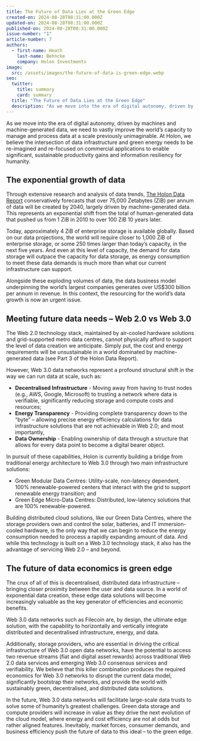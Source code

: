 ```yaml
---
title: The Future of Data Lies at the Green Edge
created-on: 2024-08-28T08:31:00.000Z
updated-on: 2024-08-28T08:31:00.000Z
published-on: 2024-08-28T08:31:00.000Z
issue-number: "1"
article-number: 7
authors:
  - first-name: Heath
    last-name: Behncke
    company: Holon Investments
image:
  src: /assets/images/the-future-of-data-is-green-edge.webp
seo:
  twitter:
    title: summary
    card: summary
  title: "The Future of Data Lies at the Green Edge"
  description: "As we move into the era of digital autonomy, driven by machines and machine-generated data, we need to vastly improve the world’s capacity to manage and process data at a scale previously unimaginable. At Holon..."
---
```


As we move into the era of digital autonomy, driven by machines and machine-generated data, we need to vastly improve the world’s capacity to manage and process data at a scale previously unimaginable. At Holon, we believe the intersection of data infrastructure and green energy needs to be re-imagined and re-focused on commercial applications to enable significant, sustainable productivity gains and information resiliency for humanity.

## The exponential growth of data

Through extensive research and analysis of data trends, [The Holon Data Report](https://holon.investments/the-holon-data-report-part-6-filecoin-your-guide-to-the-opportunity-in-the-key-building-block-of-web-3-0/) conservatively forecasts that over 75,000 Zetabytes (ZiB) per annum of data will be created by 2040, largely driven by machine-generated data. This represents an exponential shift from the total of human-generated data that pushed us from 1 ZiB in 2010 to over 100 ZiB 10 years later.

Today, approximately 4 ZiB of enterprise storage is available globally. Based on our data projections, the world will require closer to 1,000 ZiB of enterprise storage, or some 250 times larger than today’s capacity, in the next five years. And even at this level of capacity, the demand for data storage will outpace the capacity for data storage, as energy consumption to meet these data demands is much more than what our current infrastructure can support.

Alongside these exploding volumes of data, the data business model underpinning the world’s largest companies generates over US$300 billion per annum in revenue. In this context, the resourcing for the world’s data growth is now an urgent issue.

## Meeting future data needs – Web 2.0 vs Web 3.0

The Web 2.0 technology stack, maintained by air-cooled hardware solutions and grid-supported metro data centres, cannot physically afford to support the level of data creation we anticipate. Simply put, the cost and energy requirements will be unsustainable in a world dominated by machine-generated data (see Part 3 of the Holon Data Report).

However, Web 3.0 data networks represent a profound structural shift in the way we can run data at scale, such as:

- **Decentralised Infrastructure** - Moving away from having to trust nodes (e.g., AWS, Google, Microsoft) to trusting a network where data is verifiable, significantly reducing storage and compute costs and resources;
- **Energy Transparency** - Providing complete transparency down to the “byte” – allowing precise energy efficiency calculations for data infrastructure solutions that are not achievable in Web 2.0; and most importantly,
- **Data Ownership** - Enabling ownership of data through a structure that allows for every data point to become a digital bearer object.

In pursuit of these capabilities, Holon is currently building a bridge from traditional energy architecture to Web 3.0 through two main infrastructure solutions:

- Green Modular Data Centres: Utility-scale, non-latency dependent, 100% renewable-powered centers that interact with the grid to support renewable energy transition; and
- Green Edge Micro-Data Centres: Distributed, low-latency solutions that are 100% renewable-powered.

Building distributed cloud solutions, like our Green Data Centres, where the storage providers own and control the solar, batteries, and IT immersion-cooled hardware, is the only way that we can begin to reduce the energy consumption needed to process a rapidly expanding amount of data. And while this technology is built on a Web 3.0 technology stack, it also has the advantage of servicing Web 2.0 – and beyond.

## The future of data economics is green edge

The crux of all of this is decentralised, distributed data infrastructure – bringing closer proximity between the user and data source. In a world of exponential data creation, these edge data solutions will become increasingly valuable as the key generator of efficiencies and economic benefits.

Web 3.0 data networks such as Filecoin are, by design, the ultimate edge solution, with the capability to horizontally and vertically integrate distributed and decentralised infrastructure, energy, and data.

Additionally, storage providers, who are essential in driving the critical infrastructure of Web 3.0 open data networks, have the potential to access two revenue streams (fiat and digital asset rewards) across traditional Web 2.0 data services and emerging Web 3.0 consensus services and verifiability. We believe that this killer combination produces the required economics for Web 3.0 networks to disrupt the current data model, significantly bootstrap their networks, and provide the world with sustainably green, decentralised, and distributed data solutions.

In the future, Web 3.0 data networks will facilitate large-scale data trusts to solve some of humanity’s greatest challenges. Green data storage and compute providers will increase in value as they drive the next evolution of the cloud model, where energy and cost efficiency are not at odds but rather aligned features. Inevitably, market forces, consumer demands, and business efficiency push the future of data to this ideal – to the green edge.
